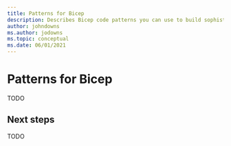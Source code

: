 ```yaml
---
title: Patterns for Bicep
description: Describes Bicep code patterns you can use to build sophisticated deployments.
author: johndowns
ms.author: jodowns
ms.topic: conceptual
ms.date: 06/01/2021
---
```

# Patterns for Bicep

TODO

## Next steps

TODO
